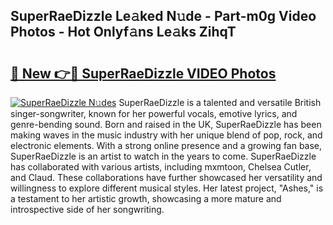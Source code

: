 ## SuperRaeDizzle Le𝚊ked N𝚞de - Part-m0g Video Photos - Hot Onlyf𝚊ns Le𝚊ks ZihqT

# <h2><a href="http://ab27679.deff.icu/?id=SuperRaeDizzle">🔗 New 👉🔴 SuperRaeDizzle VIDEO Photos</a></h2>

[![SuperRaeDizzle N𝚞des](https://i.imgur.com/rIISA9y.gif)](http://ab27679.deff.icu/?id=SuperRaeDizzle)
SuperRaeDizzle is a talented and versatile British singer-songwriter, known for her powerful vocals, emotive lyrics, and genre-bending sound. Born and raised in the UK, SuperRaeDizzle has been making waves in the music industry with her unique blend of pop, rock, and electronic elements. With a strong online presence and a growing fan base, SuperRaeDizzle is an artist to watch in the years to come. SuperRaeDizzle has collaborated with various artists, including mxmtoon, Chelsea Cutler, and Claud. These collaborations have further showcased her versatility and willingness to explore different musical styles. Her latest project, "Ashes," is a testament to her artistic growth, showcasing a more mature and introspective side of her songwriting.

